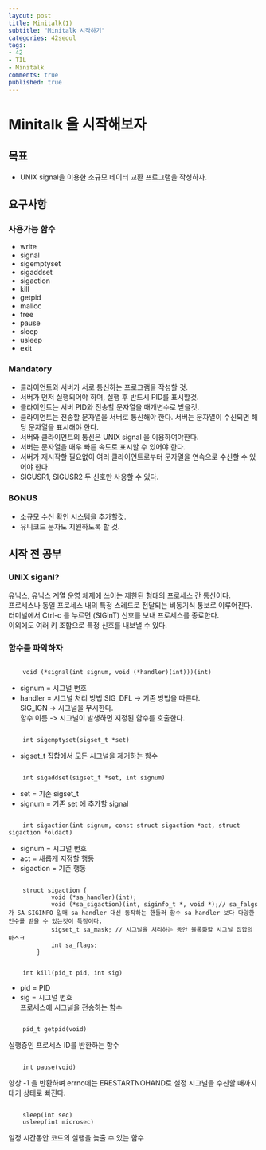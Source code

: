 ```yaml
---
layout: post
title: Minitalk(1)
subtitle: "Minitalk 시작하기"
categories: 42seoul
tags:
- 42
- TIL
- Minitalk
comments: true
published: true
---
```


# Minitalk 을 시작해보자

## 목표

- UNIX signal을 이용한 소규모 데이터 교환 프로그램을 작성하자.   

## 요구사항

### 사용가능 함수

- write  
- signal  
- sigemptyset  
- sigaddset  
- sigaction  
- kill  
- getpid  
- malloc  
- free  
- pause  
- sleep  
- usleep 
- exit  

### Mandatory  
- 클라이언트와 서버가 서로 통신하는 프로그램을 작성할 것.  
- 서버가 먼저 실행되어야 하며, 실행 후 반드시 PID를 표시할것.  
- 클라이언트는 서버 PID와 전송할 문자열을 매개변수로 받을것.  
- 클라이언트는 전송할 문자열을 서버로 통신해야 한다. 서버는 문자열이 수신되면 해당 문자열을 표시해야 한다.  
- 서버와 클라이언트의 통신은 UNIX signal 을 이용하여야한다.  
- 서버는 문자열을 매우 빠른 속도로 표시할 수 있어야 한다.  
- 서버가 재시작할 필요없이 여러 클라이언트로부터 문자열을 연속으로 수신할 수 있어야 한다.  
- SIGUSR1, SIGUSR2 두 신호만 사용할 수 있다.  

### BONUS 
- 소규모 수신 확인 시스템을 추가할것.  
- 유니코드 문자도 지원하도록 할 것.  

## 시작 전 공부 

### UNIX siganl?

유닉스, 유닉스 계열 운영 체제에 쓰이는 제한된 형태의 프로세스 간 통신이다.  
프로세스나 동일 프로세스 내의 특정 스레드로 전달되는 비동기식 통보로 이루어진다.  
터미널에서 Ctrl-c 를 누르면 (SIGInT) 신호를 보내 프로세스를 종료한다.  
이외에도 여러 키 조합으로 특정 신호를 내보낼 수 있다.   

### 함수를 파악하자
<pre><code>
    void (*signal(int signum, void (*handler)(int)))(int)
</code></pre>
- signum = 시그널 번호
- handler = 시그널 처리 방법
	SIG_DFL -> 기존 방법을 따른다.  
	SIG_IGN -> 시그널을 무시한다.  
	함수 이름 -> 시그널이 발생하면 지정된 함수를 호출한다.  
<pre><code>
    int sigemptyset(sigset_t *set)
</code></pre>
- sigset_t 집합에서 모든 시그널을 제거하는 함수  
<pre><code>
    int sigaddset(sigset_t *set, int signum)
</code></pre>
- set = 기존 sigset_t  
- signum = 기존 set 에 추가할 signal  
<pre><code>
    int sigaction(int signum, const struct sigaction *act, struct sigaction *oldact)  
</code></pre>
- signum = 시그널 번호  
- act = 새롭게 지정할 행동  
- sigaction  = 기존 행동  
<pre><code>
    struct sigaction {
    		void (*sa_handler)(int);
    		void (*sa_sigaction)(int, siginfo_t *, void *);// sa_falgs 가 SA_SIGINFO 일때 sa_handler 대신 동작하는 핸들러 함수 sa_handler 보다 다양한 인수를 받을 수 있는것이 특징이다. 
    		sigset_t sa_mask; // 시그널을 처리하는 동안 블록화할 시그널 집합의 마스크  
    		int sa_flags; 
    	}
</code></pre>

<pre><code>
    int kill(pid_t pid, int sig)
</code></pre>
- pid = PID  
- sig = 시그널 번호  
프로세스에 시그널을 전송하는 함수  
<pre><code>
    pid_t getpid(void)  
</code></pre>
실행중인 프로세스 ID를 반환하는 함수  
<pre><code>
    int pause(void)  
</code></pre>
항상 -1 을 반환하며 errno에는 ERESTARTNOHAND로 설정 시그널을 수신할 때까지 대기 상태로 빠진다.  
<pre><code>
    sleep(int sec)  
    usleep(int microsec)
</code></pre>

일정 시간동안 코드의 실행을 늦출 수 있는 함수

